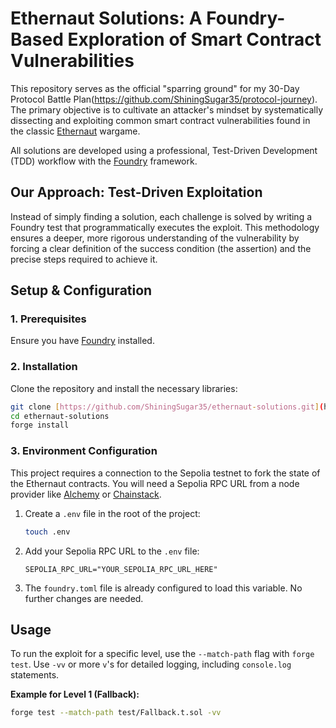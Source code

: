 # Ethernaut Solutions: A Foundry-Based Exploration of Smart Contract Vulnerabilities

This repository serves as the official "sparring ground" for my 30-Day Protocol Battle Plan(https://github.com/ShiningSugar35/protocol-journey). The primary objective is to cultivate an attacker's mindset by systematically dissecting and exploiting common smart contract vulnerabilities found in the classic [Ethernaut](https://ethernaut.openzeppelin.com/) wargame.

All solutions are developed using a professional, Test-Driven Development (TDD) workflow with the [Foundry](https://book.getfoundry.sh/) framework.

## Our Approach: Test-Driven Exploitation

Instead of simply finding a solution, each challenge is solved by writing a Foundry test that programmatically executes the exploit. This methodology ensures a deeper, more rigorous understanding of the vulnerability by forcing a clear definition of the success condition (the assertion) and the precise steps required to achieve it.

## Setup & Configuration

### 1. Prerequisites
Ensure you have [Foundry](https://book.getfoundry.sh/getting-started/installation) installed.

### 2. Installation
Clone the repository and install the necessary libraries:
```bash
git clone [https://github.com/ShiningSugar35/ethernaut-solutions.git](https://github.com/ShiningSugar35/ethernaut-solutions.git)
cd ethernaut-solutions
forge install
```

### 3. Environment Configuration
This project requires a connection to the Sepolia testnet to fork the state of the Ethernaut contracts. You will need a Sepolia RPC URL from a node provider like [Alchemy](https://www.alchemy.com/) or [Chainstack](https://chainstack.com/).

1.  Create a `.env` file in the root of the project:
    ```bash
    touch .env
    ```
2.  Add your Sepolia RPC URL to the `.env` file:
    ```
    SEPOLIA_RPC_URL="YOUR_SEPOLIA_RPC_URL_HERE"
    ```
3.  The `foundry.toml` file is already configured to load this variable. No further changes are needed.

## Usage

To run the exploit for a specific level, use the `--match-path` flag with `forge test`. Use `-vv` or more `v`'s for detailed logging, including `console.log` statements.

**Example for Level 1 (Fallback):**
```bash
forge test --match-path test/Fallback.t.sol -vv
```

